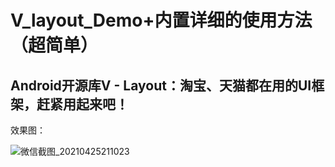 # V_layout_Demo+内置详细的使用方法（超简单）
## Android开源库V - Layout：淘宝、天猫都在用的UI框架，赶紧用起来吧！


效果图：

![微信截图_20210425211023](https://user-images.githubusercontent.com/70384877/115994836-3f31a000-a60b-11eb-97f4-2d77f5352542.png)
